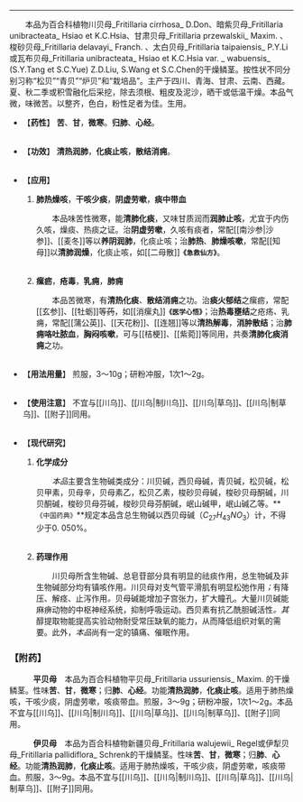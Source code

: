 ---
&emsp;&emsp;本品为百合科植物川贝母_Fritillaria cirrhosa_ D.Don、暗紫贝母_Fritillaria unibracteata_ Hsiao et K.C.Hsia、甘肃贝母_Fritillaria przewalskii_ Maxim. 、梭砂贝母_Fritillaria delavayi_ Franch. 、太白贝母_Fritillaria taipaiensis_ P.Y.Li或瓦布贝母_Fritillaria unibracteata_ Hsiao et K.C.Hsia var. _ wabuensis_ (S.Y.Tang et S.C.Yue) Z.D.Liu, S.Wang et S.C.Chen的干燥鳞茎。按性状不同分别习称“松贝”“青贝”“炉贝”和“栽培品”。主产于四川、青海、甘肃、云南、西藏。夏、秋二季或积雪融化后采挖，除去须根、粗皮及泥沙，晒干或低温干燥。本品气微，味微苦。以整齐，色白，粉性足者为佳。生用。

- 【**药性**】
	**苦**、**甘**，**微寒**。**归肺**、**心经**。<br></br>

- 【**功效**】
	**清热润肺**，**化痰止咳**，**散结消痈**。<br></br>

- 【**应用**】
	1. **肺热燥咳**，**干咳少痰**，**阴虚劳嗽**，**痰中带血**
		
		&emsp;&emsp;本品味苦性微寒，能**清肺化痰**，又味甘质润而**润肺止咳**，尤宜于内伤久咳，燥痰、热痰之证。治**阴虚劳嗽**，久咳有痰者，常配[[南沙参|沙参]]、[[麦冬]]等以**养阴润肺**，化痰止咳；治**肺热**、**肺燥咳嗽**，常配[[知母]]以**清肺润燥**，化痰止咳，如[[二母散]]**`《急救仙方》`**。<br></br>
	
	2. **瘰疬**，**疮毒**，**乳痈**，**肺痈**
		
		&emsp;&emsp;本品苦微寒，有**清热化痰**<dfn>、</dfn>**散结消痈**之功。治**痰火郁结**之瘰疬，常配[[玄参]]、[[牡蛎]]等~~药~~，如[[消瘰丸]]**`《医学心悟》`**；治**热毒壅结**之疮疡<dfn>、</dfn>乳痈，常配[[蒲公英]]、[[天花粉]]、[[连翘]]等以**清热解毒**，**消肿散结**；治**肺痈咯吐脓血**，**胸闷咳嗽**，可与[[桔梗]]、[[紫菀]]等同用，共奏**清肺化痰消痈**之功。<br></br>

- 【**用法用量**】
	煎服，3～10g；研粉冲服，1次1～2g。<br></br>

- 【**使用注意**】
	不宜与[[川乌]]、[[川乌|制川乌]]、[[川乌|草乌]]、[[川乌|制草乌]]、[[附子]]同用。<br></br>

- 【**现代研究**】
	1. **化学成分**
		
		&emsp;&emsp;<dfn>本品</dfn>主要含生物碱类成分：川贝碱，西贝母碱，青贝碱，松贝碱，松贝甲素，贝母辛，贝母素乙，松贝乙素，梭砂贝母碱，梭砂贝母酮碱，川贝酮碱，梭砂贝母芬碱，梭砂贝母芬酮碱，岷山碱甲，岷山碱乙等。**`《中国药典》`**规定本品含总生物碱以西贝母碱（$C_{27}H_{43}NO_{3}$）计，不得少于0. 050%。<br></br>
	
	2. **药理作用**
		
		&emsp;&emsp;川贝母所含生物碱、总皂苷部分具有明显的祛痰作用，总生物碱及非生物碱部分均有镇咳作用<dfn>。</dfn>川贝母对支气管平滑肌有明显松弛作用<dfn>；</dfn>有降压、解痉、止泻作用<dfn>。</dfn>贝母碱能增加子宫张力，扩大瞳孔。大量川贝碱能麻痹动物的中枢神经系统，抑制呼吸运动。西贝素有抗乙酰胆碱活性<dfn>。其</dfn>醇提取物能提高实验动物耐受常压缺氧的能力，从而降低组织对氧的需要。此外，<dfn>本品</dfn>尚有一定的镇痛、催眠作用。

### 【附药】

&emsp;&emsp;&emsp;**平贝母**&emsp;本品为百合科植物平贝母_Fritillaria ussuriensis_ Maxim. 的干燥鳞茎。性味**苦**、**甘**，**微寒**；归**肺**、**心经**。功能**清热润肺**，**化痰止咳**。适用于肺热燥咳，干咳少痰，阴虚劳嗽，咳痰带血。煎服，3～9g；研粉冲服，1次1～2g。本品不宜与[[川乌]]、[[川乌|制川乌]]、[[川乌|草乌]]、[[川乌|制草乌]]、[[附子]]同用。

&emsp;&emsp;&emsp;**伊贝母**&emsp;本品为百合科植物新疆贝母_Fritillaria walujewii_ Regel或伊犁贝母_Fritillaria pallidiflora_ Schrenk的干燥鳞茎。性味**苦**、**甘**，**微寒**；归**肺**、**心经**。功能**清热润肺**，**化痰止咳**。适用于肺热燥咳，干咳少痰，阴虚劳嗽，咳痰带血。煎服，3～9g。本品不宜与[[川乌]]、[[川乌|制川乌]]、[[川乌|草乌]]、[[川乌|制草乌]]、[[附子]]同用。